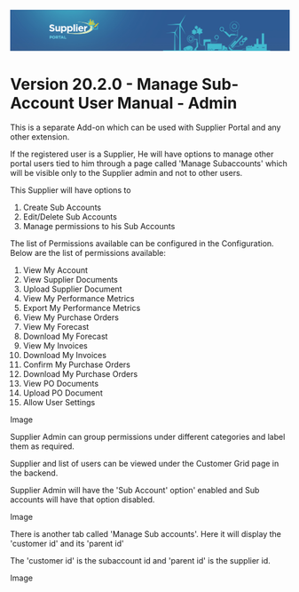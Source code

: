 ![Supplier portal banner](../../../../images/banner-supplier-portal.jpg)

# Version 20.2.0 - Manage Sub-Account User Manual - Admin 

This is a separate Add-on which can be used with Supplier Portal and any other extension.

If the registered user is a Supplier, He will have options to manage other portal users tied to him through a page called &#39;Manage Subaccounts&#39; which will be visible only to the Supplier admin and not to other users.

This Supplier will have options to

1. Create Sub Accounts
2. Edit/Delete Sub Accounts
3. Manage permissions to his Sub Accounts

The list of Permissions available can be configured in the Configuration. Below are the list of permissions available:

1. View My Account
2. View Supplier Documents
3. Upload Supplier Document
4. View My Performance Metrics
5. Export My Performance Metrics
6. View My Purchase Orders
7. View My Forecast
8. Download My Forecast
9. View My Invoices
10. Download My Invoices
11. Confirm My Purchase Orders
12. Download My Purchase Orders
13. View PO Documents
14. Upload PO Document
15. Allow User Settings

Image

Supplier Admin can group permissions under different categories and label them as required.

Supplier and list of users can be viewed under the Customer Grid page in the backend.

Supplier Admin will have the &#39;Sub Account&#39; option&#39; enabled and Sub accounts will have that option disabled.

Image

There is another tab called &#39;Manage Sub accounts&#39;. Here it will display the &#39;customer id&#39; and its &#39;parent id&#39;

The &#39;customer id&#39; is the subaccount id and &#39;parent id&#39; is the supplier id.

Image
